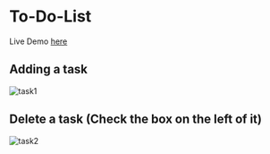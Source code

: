 # To-Do-List
Live Demo [here](https://peaceful-basin-77212.herokuapp.com/)
## Adding a task
![task1](https://user-images.githubusercontent.com/62610699/132988593-a579442a-41f0-415b-a52e-9a1fad540448.gif)


## Delete a task (Check the box on the left of it)
![task2](https://user-images.githubusercontent.com/62610699/132988652-132a2085-ba12-4642-b3bc-8c57868adf19.gif)

